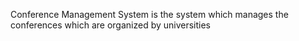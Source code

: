 Conference Management System is the system which manages the conferences which are organized by universities
